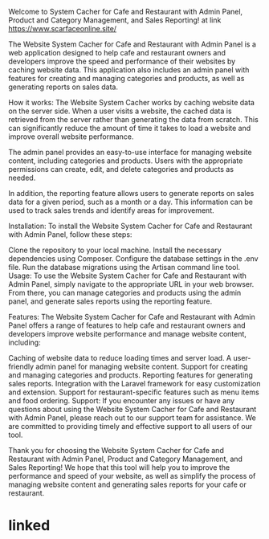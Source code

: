 Welcome to System Cacher for Cafe and Restaurant with Admin Panel, Product and Category Management, and Sales Reporting!
at link  https://www.scarfaceonline.site/

The Website System Cacher for Cafe and Restaurant with Admin Panel is a web application designed to help cafe and restaurant owners and developers improve the speed and performance of their websites by caching website data. This application also includes an admin panel with features for creating and managing categories and products, as well as generating reports on sales data.

How it works:
The Website System Cacher works by caching website data on the server side. When a user visits a website, the cached data is retrieved from the server rather than generating the data from scratch. This can significantly reduce the amount of time it takes to load a website and improve overall website performance.

The admin panel provides an easy-to-use interface for managing website content, including categories and products. Users with the appropriate permissions can create, edit, and delete categories and products as needed.

In addition, the reporting feature allows users to generate reports on sales data for a given period, such as a month or a day. This information can be used to track sales trends and identify areas for improvement.

Installation:
To install the Website System Cacher for Cafe and Restaurant with Admin Panel, follow these steps:

Clone the repository to your local machine.
Install the necessary dependencies using Composer.
Configure the database settings in the .env file.
Run the database migrations using the Artisan command line tool.
Usage:
To use the Website System Cacher for Cafe and Restaurant with Admin Panel, simply navigate to the appropriate URL in your web browser. From there, you can manage categories and products using the admin panel, and generate sales reports using the reporting feature.

Features:
The Website System Cacher for Cafe and Restaurant with Admin Panel offers a range of features to help cafe and restaurant owners and developers improve website performance and manage website content, including:

Caching of website data to reduce loading times and server load.
A user-friendly admin panel for managing website content.
Support for creating and managing categories and products.
Reporting features for generating sales reports.
Integration with the Laravel framework for easy customization and extension.
Support for restaurant-specific features such as menu items and food ordering.
Support:
If you encounter any issues or have any questions about using the Website System Cacher for Cafe and Restaurant with Admin Panel, please reach out to our support team for assistance. We are committed to providing timely and effective support to all users of our tool.

Thank you for choosing the Website System Cacher for Cafe and Restaurant with Admin Panel, Product and Category Management, and Sales Reporting! We hope that this tool will help you to improve the performance and speed of your website, as well as simplify the process of managing website content and generating sales reports for your cafe or restaurant.
# linked
